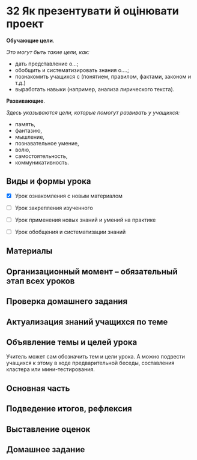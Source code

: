 # 32 Як презентувати й оцінювати проект

**Обучающие цели**.

*Это могут быть такие цели, как:*

- дать представление о…;
- обобщить и систематизировать знания о….;
- познакомить учащихся с (понятием, правилом, фактами, законом и т.д.)
- выработать навыки (например, анализа лирического текста).

**Развивающие**.

*Здесь указываются цели, которые помогут развивать у учащихся:*

- память,
- фантазию,
- мышление,
- познавательное умение,
- волю,
- самостоятельность,
- коммуникативность.

## Виды и формы урока

- [x] Урок ознакомления с новым материалом

- [ ] Урок закрепления изученного

- [ ] Урок применения новых знаний и умений на практике

- [ ] Урок обобщения и систематизации знаний

## Материалы

## Организационный момент – обязательный этап всех уроков

## Проверка домашнего задания

## Актуализация знаний учащихся по теме

## Объявление темы и целей урока

 Учитель может сам обозначить тем и цели урока. А можно подвести учащихся к этому в ходе предварительной беседы, составления кластера или мини-тестирования.

## Основная часть

## Подведение итогов, рефлексия

## Выставление оценок

## Домашнее задание